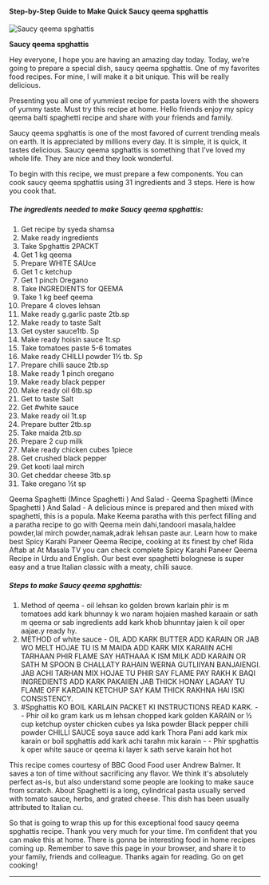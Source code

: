             

#### Step-by-Step Guide to Make Quick Saucy qeema spghattis

![Saucy qeema spghattis](https://img-global.cpcdn.com/recipes/c9e421d06cca6bd9/751x532cq70/saucy-qeema-spghattis-recipe-main-photo.jpg)

**Saucy qeema spghattis**

Hey everyone, I hope you are having an amazing day today. Today, we’re going to prepare a special dish, saucy qeema spghattis. One of my favorites food recipes. For mine, I will make it a bit unique. This will be really delicious.

Presenting you all one of yummiest recipe for pasta lovers with the showers of yummy taste. Must try this recipe at home. Hello friends enjoy my spicy qeema balti spaghetti recipe and share with your friends and family.

Saucy qeema spghattis is one of the most favored of current trending meals on earth. It is appreciated by millions every day. It is simple, it is quick, it tastes delicious. Saucy qeema spghattis is something that I’ve loved my whole life. They are nice and they look wonderful.

To begin with this recipe, we must prepare a few components. You can cook saucy qeema spghattis using 31 ingredients and 3 steps. Here is how you cook that.

##### The ingredients needed to make Saucy qeema spghattis:

1.  Get recipe by syeda shamsa
2.  Make ready ingredients
3.  Take Spghattis 2PACKT
4.  Get 1 kg qeema
5.  Prepare WHITE SAUce
6.  Get 1 c ketchup
7.  Get 1 pinch Oregano
8.  Take INGREDIENTS for QEEMA
9.  Take 1 kg beef qeema
10.  Prepare 4 cloves lehsan
11.  Make ready g.garlic paste 2tb.sp
12.  Make ready to taste Salt
13.  Get oyster sauce1tb. Sp
14.  Make ready hoisin sauce 1t.sp
15.  Take tomatoes paste 5-6 tomates
16.  Make ready CHILLI powder 1½ tb. Sp
17.  Prepare chilli sauce 2tb.sp
18.  Make ready 1 pinch oregano
19.  Make ready black pepper
20.  Make ready oil 6tb.sp
21.  Get to taste Salt
22.  Get #white sauce
23.  Make ready oil 1t.sp
24.  Prepare butter 2tb.sp
25.  Take maida 2tb.sp
26.  Prepare 2 cup milk
27.  Make ready chicken cubes 1piece
28.  Get crushed black pepper
29.  Get kooti laal mirch
30.  Get cheddar cheese 3tb.sp
31.  Take oregano ½t sp

Qeema Spaghetti (Mince Spaghetti ) And Salad - Qeema Spaghetti (Mince Spaghetti ) And Salad - A delicious mince is prepared and then mixed with spaghetti, this is a popula. Make Keema paratha with this perfect filling and a paratha recipe to go with Qeema mein dahi,tandoori masala,haldee powder,lal mirch powder,namak,adrak lehsan paste aur. Learn how to make best Spicy Karahi Paneer Qeema Recipe, cooking at its finest by chef Rida Aftab at At Masala TV you can check complete Spicy Karahi Paneer Qeema Recipe in Urdu and English. Our best ever spaghetti bolognese is super easy and a true Italian classic with a meaty, chilli sauce.

##### Steps to make Saucy qeema spghattis:

1.  Method of qeema - oil lehsan ko golden brown karlain phir is m tomatoes add kark bhunnay k wo naram hojaien mashed karaain or sath m qeema or sab ingredients add kark khob bhunntay jaien k oil oper aajae.y ready hy.
2.  METHOD of white sauce - OIL ADD KARK BUTTER ADD KARAIN OR JAB WO MELT HOJAE TU IS M MAIDA ADD KARK MIX KARAIIN ACHI TARHAAN PHIR FLAME SAY HATHAAA K ISM MILK ADD KARAIN OR SATH M SPOON B CHALLATY RAHAIN WERNA GUTLIIYAN BANJAIENGI. JAB ACHI TARHAN MIX HOJAE TU PHIR SAY FLAME PAY RAKH K BAQI INGREDIENTS ADD KARK PAKAIIEN JAB THICK HONAY LAGAAY TU FLAME OFF KARDAIN KETCHUP SAY KAM THICK RAKHNA HAI ISKI CONSISTENCY.
3.  #Spghattis KO BOIL KARLAIN PACKET KI INSTRUCTIONS READ KARK. - - Phir oil ko gram kark us m lehsan chopped kark golden KARAIN or ½ cup ketchup oyster chicken cubes ya Iska powder Black pepper chilli powder CHILLI SAUCE soya sauce add kark Thora Pani add kark mix karain or boil spghattis add kark achi tarahn mix karain - - Phir spghattis k oper white sauce or qeema ki layer k sath serve karain hot hot

This recipe comes courtesy of BBC Good Food user Andrew Balmer. It saves a ton of time without sacrificing any flavor. We think it's absolutely perfect as-is, but also understand some people are looking to make sauce from scratch. About Spaghetti is a long, cylindrical pasta usually served with tomato sauce, herbs, and grated cheese. This dish has been usually attributed to Italian cu.

So that is going to wrap this up for this exceptional food saucy qeema spghattis recipe. Thank you very much for your time. I’m confident that you can make this at home. There is gonna be interesting food in home recipes coming up. Remember to save this page in your browser, and share it to your family, friends and colleague. Thanks again for reading. Go on get cooking!

* * *